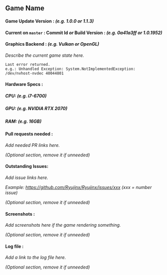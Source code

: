## Game Name

#### Game Update Version : *(e.g. 1.0.0 or 1.1.3)*

#### Current on `master` : Commit Id *or* Build Version : *(e.g. 0a41a3ff or 1.0.1952)*

#### Graphics Backend : *(e.g. Vulkan or OpenGL)*

*Describe the current game state here.*

```
Last error returned.
e.g.: Unhandled Exception: System.NotImplementedException: /dev/nvhost-nvdec 40044801
```

#### Hardware Specs : 

##### CPU: *(e.g. i7-6700)*
##### GPU: *(e.g. NVIDIA RTX 2070)*
##### RAM: *(e.g. 16GB)*

#### Pull requests needed :

*Add needed PR links here.*

*(Optional section, remove it if unneeded)*

#### Outstanding Issues:

*Add issue links here.*

*Example: https://github.com/Ryujinx/Ryujinx/issues/xxx (xxx = number issue)*

*(Optional section, remove it if unneeded)*

#### Screenshots :

*Add screenshots here if the game rendering something.*

*(Optional section, remove it if unneeded)*

#### Log file :

*Add a link to the log file here.*

*(Optional section, remove it if unneeded)*
